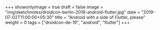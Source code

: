 +++
showonlyimage = true
draft = false
image = "img/sketchnotes/droidcon-berlin-2019-android-flutter.jpg"
date = "2019-07-02T11:00:00+05:30"
title = "Android with a side of Flutter, please"
weight = 0
tags = ["droidcon-de-19", "android", "flutter"]
+++
